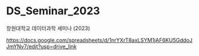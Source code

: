 # DS_Seminar_2023
창원대학교 데이터과학 세미나 (2023)

https://docs.google.com/spreadsheets/d/1nrYXrT8axLSYM1jAF6KU5GddoJJmYNv7/edit?usp=drive_link
